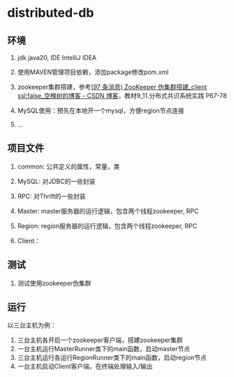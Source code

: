 # distributed-db

## 环境

1. jdk java20, IDE IntelliJ IDEA

2. 使用MAVEN管理项目依赖，添加package修改pom.xml

3. zookeeper集群搭建，参考[(97 条消息) ZooKeeper 伪集群搭建_client ssl:false_空槐树的博客 - CSDN 博客](https://blog.csdn.net/tmr1016/article/details/113973560)，教材9_11.分布式共识系统实践 P67-78

4. MySQL使用：预先在本地开一个mysql，方便region节点连接

5. ...

## 项目文件

1. common: 公共定义的属性，常量，类

2. MySQL: 对JDBC的一些封装

3. RPC: 对Thrift的一些封装

4. Master: master服务器的运行逻辑，包含两个线程zookeeper, RPC

5. Region: region服务器的运行逻辑，包含两个线程zookeeper, RPC

6. Client：

## 测试

1. 测试使用zookeeper伪集群

   
## 运行
以三台主机为例：

1. 三台主机各开启一个zookeeper客户端，搭建zookeeper集群
2. 一台主机运行MasterRunner类下的main函数，启动master节点
3. 三台主机运行各运行RegionRunner类下的main函数，启动region节点
4. 一台主机启动Client客户端，在终端处理输入/输出









